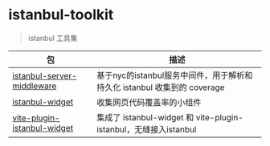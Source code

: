 # istanbul-toolkit

> istanbul 工具集

| 包                                                                              | 描述                                                                     |
| ------------------------------------------------------------------------------- | ------------------------------------------------------------------------ |
| [istanbul-server-middleware](./packages/istanbul-server-middleware/README.md)   | 基于nyc的istanbul服务中间件，用于解析和持久化 istanbul 收集到的 coverage |
| [istanbul-widget](./packages/istanbul-widget/README.md)                         | 收集网页代码覆盖率的小组件                                               |
| [vite-plugin-istanbul-widget](./packages/vite-plugin-istanbul-widget/README.md) | 集成了 istanbul-widget 和 vite-plugin-istanbul，无缝接入istanbul         |

